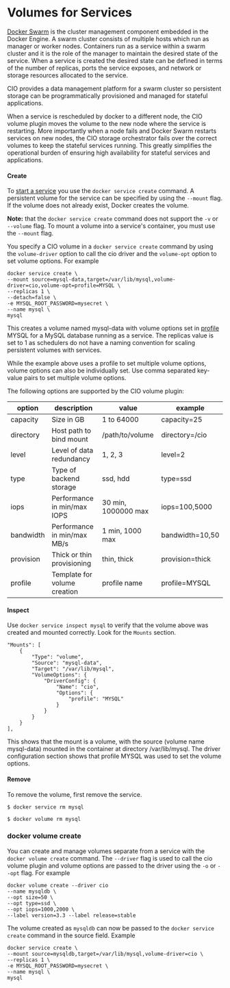 # Volumes for Services

[Docker Swarm](https://docs.docker.com/engine/swarm/) is the cluster management component embedded in the Docker Engine. A swarm cluster consists of multiple hosts which run as manager or worker nodes. Containers run as a service within a swarm cluster and it is the role of the manager to maintain the desired state of the service. When a service is created the desired state can be defined in terms of the number of replicas, ports the service exposes, and network or storage resources allocated to the service. 

CIO provides a data management platform for a swarm cluster so persistent storage can be programmatically provisioned and managed for stateful applications. 

When a service is rescheduled by docker to a different node, the CIO volume plugin moves the volume to the new node where the service is restarting. More importantly when a node fails and Docker Swarm restarts services on new nodes, the CIO storage orchestrator fails over the correct volumes to keep the stateful services running. This greatly simplifies the operational burden of ensuring high availability for stateful services and applications. 

#### **Create**

To [start a service](https://docs.docker.com/engine/reference/commandline/service_create/) you use the `docker service create` command. A persistent volume for the service can be specified by using the `--mount` flag. If the volume does not already exist, Docker creates the volume. 

**Note:**  that the `docker service create` command does not support the `-v` or `--volume` flag. To mount a volume into a service's container, you must use the `--mount` flag. 

You specify a CIO volume in a `docker service create` command by using the `volume-driver` option to call the cio driver and the `volume-opt` option to set volume options. For example

```
docker service create \
--mount source=mysql-data,target=/var/lib/mysql,volume-driver=cio,volume-opt=profile=MYSQL \
--replicas 1 \
--detach=false \
-e MYSQL_ROOT_PASSWORD=mysecret \
--name mysql \
mysql
```

This creates a volume named mysql-data with volume options set in [profile](http://storidge.com/docs/profiles/) MYSQL for a MySQL database running as a service. The replicas value is set to 1 as schedulers do not have a naming convention for scaling persistent volumes with services. 

While the example above uses a profile to set multiple volume options, volume options can also be individually set. Use comma separated key-value pairs to set multiple volume options. 

The following options are supported by the CIO volume plugin:  

| **option** | **description**              | value               | example         |
| ---------- | ---------------------------- | ------------------- | --------------- |
| capacity   | Size in GB                   | 1 to 64000          | capacity=25     |
| directory  | Host path to bind mount      | /path/to/volume     | directory=/cio  |
| level      | Level of data redundancy     | 1, 2, 3             | level=2         |
| type       | Type of backend storage      | ssd, hdd            | type=ssd        |
| iops       | Performance in min/max IOPS  | 30 min, 1000000 max | iops=100,5000   |
| bandwidth  | Performance in min/max MB/s  | 1 min, 1000 max     | bandwidth=10,50 |
| provision  | Thick or thin provisioning   | thin, thick         | provision=thick |
| profile    | Template for volume creation | profile name        | profile=MYSQL   |

#### **Inspect**

Use `docker service inspect mysql` to verify that the volume above was created and mounted correctly. Look for the `Mounts` section. 

```
"Mounts": [
    {
        "Type": "volume",
        "Source": "mysql-data",
        "Target": "/var/lib/mysql",
        "VolumeOptions": {
            "DriverConfig": {
                "Name": "cio",
                "Options": {
                    "profile": "MYSQL"
                }
            }
        }
    }
],
```

This shows that the mount is a volume, with the source (volume name mysql-data) mounted in the container at directory /var/lib/mysql. The driver configuration section shows that profile MYSQL was used to set the volume options. 

#### **Remove**

To remove the volume, first remove the service. 

```
$ docker service rm mysql

$ docker volume rm mysql
```



### **docker volume create**

You can create and manage volumes separate from a service with the `docker volume create` command. The `--driver` flag is used to call the cio volume plugin and volume options are passed to the driver using the `-o` or `--opt` flag. For example

```
docker volume create --driver cio 
--name mysqldb \
--opt size=50 \
--opt type=ssd \
--opt iops=1000,2000 \
--label version=3.3 --label release=stable
```

The volume created as `mysqldb` can now be passed to the `docker service create` command in the source field. Example

```
docker service create \
--mount source=mysqldb,target=/var/lib/mysql,volume-driver=cio \
--replicas 1 \
-e MYSQL_ROOT_PASSWORD=mysecret \
--name mysql \
mysql
```

